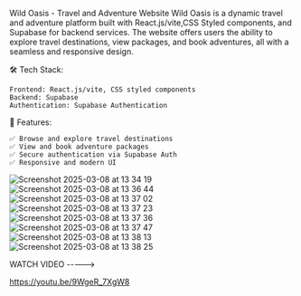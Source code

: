 Wild Oasis - Travel and Adventure Website 
Wild Oasis is a dynamic travel and adventure platform built with React.js/vite,CSS Styled components, and Supabase for backend services. The website offers users the ability to explore travel destinations, view packages, and book adventures, all with a seamless and responsive design.

🛠 Tech Stack:

    Frontend: React.js/vite, CSS styled components
    Backend: Supabase 
    Authentication: Supabase Authentication
    
🚀 Features:

    ✅ Browse and explore travel destinations
    ✅ View and book adventure packages
    ✅ Secure authentication via Supabase Auth
    ✅ Responsive and modern UI
    


![Screenshot 2025-03-08 at 13 34 19](https://github.com/user-attachments/assets/63e1b775-5d10-4014-a113-a84a2d5f9da7)
![Screenshot 2025-03-08 at 13 36 44](https://github.com/user-attachments/assets/760f2d73-bb83-42c8-af3e-ce7f2ab3e006)
![Screenshot 2025-03-08 at 13 37 02](https://github.com/user-attachments/assets/ad94e38c-154f-4bd9-a5b3-fcf6dde37840)
![Screenshot 2025-03-08 at 13 37 23](https://github.com/user-attachments/assets/3d2999d2-7e75-45ca-ad09-98d9930c31da)
![Screenshot 2025-03-08 at 13 37 36](https://github.com/user-attachments/assets/02b39399-aa8f-43af-aed9-d7e659353aa1)
![Screenshot 2025-03-08 at 13 37 47](https://github.com/user-attachments/assets/d2d804ba-8b7e-44a1-ad24-92ef53c6c638)
![Screenshot 2025-03-08 at 13 38 13](https://github.com/user-attachments/assets/271035ed-2e0d-4768-970f-70f293a168f5)
![Screenshot 2025-03-08 at 13 38 25](https://github.com/user-attachments/assets/c6c624ef-d0ca-4970-88c7-dcf7cf4897f5)


WATCH VIDEO ----->

https://youtu.be/9WgeR_7XgW8
